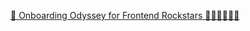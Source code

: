 [🚀 Onboarding Odyssey for Frontend Rockstars 👨🏻‍💻👩🏻‍💻](https://github.com/saxenanickk/guidelines-and-documents/blob/main/frontend-onboarding-odyssey.md)
